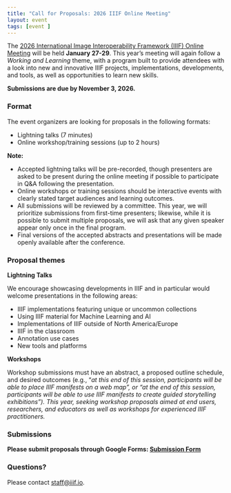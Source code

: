```yaml
---
title: "Call for Proposals: 2026 IIIF Online Meeting"
layout: event
tags: [event ]
---
```


The [2026 International Image Interoperability Framework (IIIF) Online Meeting](https://iiif.io/event/2026/online-meeting/) will be held **January 27-29**. This year’s meeting will again follow a _Working and Learning_ theme, with a program built to provide attendees with a look into new and innovative IIIF projects, implementations, developments, and tools, as well as opportunities to learn new skills. 

**Submissions are due by November 3, 2026.**


### **Format**

The event organizers are looking for proposals in the following formats:

* Lightning talks (7 minutes)
* Online workshop/training sessions (up to 2 hours)

**Note:**

* Accepted lightning talks will be pre-recorded, though presenters are asked to be present during the online meeting if possible to participate in Q&A following the presentation.  
* Online workshops or training sessions should be interactive events with clearly stated target audiences and learning outcomes. 
* All submissions will be reviewed by a committee. This year, we will prioritize submissions from first-time presenters; likewise, while it is possible to submit multiple proposals, we will ask that any given speaker appear only once in the final program. 
* Final versions of the accepted abstracts and presentations will be made openly available after the conference.


### **Proposal themes**

**Lightning Talks**

We encourage showcasing developments in IIIF and in particular would welcome presentations in the following areas:

* IIIF implementations featuring unique or uncommon collections
* Using IIIF material for Machine Learning and AI
* Implementations of IIIF outside of North America/Europe
* IIIF in the classroom
* Annotation use cases
* New tools and platforms 


**Workshops**

Workshop submissions must have an abstract, a proposed outline schedule, and desired outcomes (e.g., “_at this end of this session, participants will be able to place IIIF manifests on a web map”, or “at the end of this session, participants will be able to use IIIF manifests to create guided storytelling exhibitions”). This year, seeking workshop proposals aimed at end users, researchers, and educators as well as workshops for experienced IIIF practitioners._ 

### **Submissions**


**Please submit proposals through Google Forms: [Submission Form](https://forms.gle/EWfcvXkUtKEXf7L97)**


### **Questions?**

Please contact staff@iiif.io.
